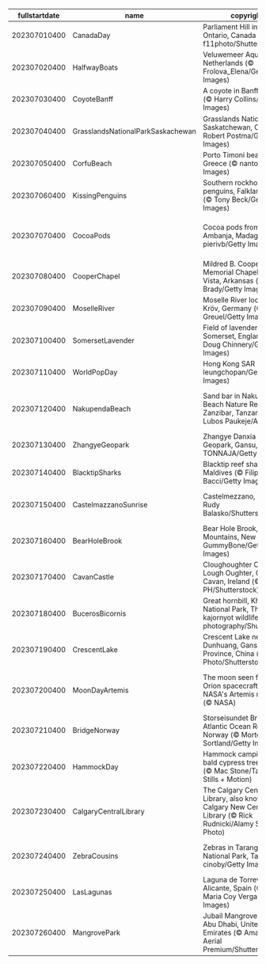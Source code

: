|fullstartdate|name|copyright|title|image|
|--|--|--|--|--|
202307010400|CanadaDay|Parliament Hill in Ottawa, Ontario, Canada (© f11photo/Shutterstock)|Happy Canada Day!|![](/en-CA/2023/07/202307010400CanadaDay.jpg)|
202307020400|HalfwayBoats|Veluwemeer Aqueduct, Netherlands (© Frolova_Elena/Getty Images)|We're halfway there|![](/en-CA/2023/07/202307020400HalfwayBoats.jpg)|
202307030400|CoyoteBanff|A coyote in Banff, Canada (© Harry Collins/Getty Images)|Hot enough to howl|![](/en-CA/2023/07/202307030400CoyoteBanff.jpg)|
202307040400|GrasslandsNationalParkSaskachewan|Grasslands National Park, Saskatchewan, Canada (© Robert Postma/Getty Images)|The grass looks greener on this side|![](/en-CA/2023/07/202307040400GrasslandsNationalParkSaskachewan.jpg)|
202307050400|CorfuBeach|Porto Timoni beach, Corfu, Greece (© nantonov/Getty Images)|Pick your paradise|![](/en-CA/2023/07/202307050400CorfuBeach.jpg)|
202307060400|KissingPenguins|Southern rockhopper penguins, Falkland Islands (© Tony Beck/Getty Images)|A peck between penguins|![](/en-CA/2023/07/202307060400KissingPenguins.jpg)|
202307070400|CocoaPods|Cocoa pods from Ambanja, Madagascar (© pierivb/Getty Images)|A chocolate lover's favourite fruit|![](/en-CA/2023/07/202307070400CocoaPods.jpg)|
202307080400|CooperChapel|Mildred B. Cooper Memorial Chapel, Bella Vista, Arkansas (© Eddie Brady/Getty Images)|Sanctuary among the trees|![](/en-CA/2023/07/202307080400CooperChapel.jpg)|
202307090400|MoselleRiver|Moselle River loop near Kröv, Germany (© Jorg Greuel/Getty Images)|Staying in the loop|![](/en-CA/2023/07/202307090400MoselleRiver.jpg)|
202307100400|SomersetLavender|Field of lavender, Somerset, England (© Doug Chinnery/Getty Images)|A scented sea of purple|![](/en-CA/2023/07/202307100400SomersetLavender.jpg)|
202307110400|WorldPopDay|Hong Kong SAR (© leungchopan/Getty Images)|A sea of humanity|![](/en-CA/2023/07/202307110400WorldPopDay.jpg)|
202307120400|NakupendaBeach|Sand bar in Nakupenda Beach Nature Reserve, Zanzibar, Tanzania  (© Lubos Paukeje/Alamy)|The world's most exclusive beach?|![](/en-CA/2023/07/202307120400NakupendaBeach.jpg)|
202307130400|ZhangyeGeopark|Zhangye Danxia National Geopark, Gansu, China (© TONNAJA/Getty Images)|Walking a rocky rainbow|![](/en-CA/2023/07/202307130400ZhangyeGeopark.jpg)|
202307140400|BlacktipSharks|Blacktip reef sharks, Maldives (© Filippo Bacci/Getty Images)|A shiver of sharks on the hunt|![](/en-CA/2023/07/202307140400BlacktipSharks.jpg)|
202307150400|CastelmazzanoSunrise|Castelmezzano, Italy (© Rudy Balasko/Shutterstock)|A postcard-perfect landscape|![](/en-CA/2023/07/202307150400CastelmazzanoSunrise.jpg)|
202307160400|BearHoleBrook|Bear Hole Brook, Catskill Mountains, New York (© GummyBone/Getty Images)|Babbling on and on|![](/en-CA/2023/07/202307160400BearHoleBrook.jpg)|
202307170400|CavanCastle|Cloughoughter Castle in Lough Oughter, County Cavan, Ireland (© 4H4 PH/Shutterstock)|A time-worn medieval marvel|![](/en-CA/2023/07/202307170400CavanCastle.jpg)|
202307180400|BucerosBicornis|Great hornbill, Khao Yai National Park, Thailand (© kajornyot wildlife photography/Shutterstock)|This bird is peak beak|![](/en-CA/2023/07/202307180400BucerosBicornis.jpg)|
202307190400|CrescentLake|Crescent Lake near Dunhuang, Gansu Province, China (© R7 Photo/Shutterstock)|This lake is no mirage|![](/en-CA/2023/07/202307190400CrescentLake.jpg)|
202307200400|MoonDayArtemis|The moon seen from the Orion spacecraft of NASA's Artemis mission (© NASA)|Celebrating our looming lunar neighbour|![](/en-CA/2023/07/202307200400MoonDayArtemis.jpg)|
202307210400|BridgeNorway|Storseisundet Bridge, Atlantic Ocean Road, Norway (© Morten Falch Sortland/Getty Images)|Connecting the dots|![](/en-CA/2023/07/202307210400BridgeNorway.jpg)|
202307220400|HammockDay|Hammock camping in a bald cypress tree, Florida (© Mac Stone/Tandem Stills + Motion)|Want to hang out?|![](/en-CA/2023/07/202307220400HammockDay.jpg)|
202307230400|CalgaryCentralLibrary|The Calgary Central Library, also known as the Calgary New Central Library (© Rick Rudnicki/Alamy Stock Photo)|Books are man's best friend|![](/en-CA/2023/07/202307230400CalgaryCentralLibrary.jpg)|
202307240400|ZebraCousins|Zebras in Tarangire National Park, Tanzania (© cinoby/Getty Images)|A day for cousins of every stripe|![](/en-CA/2023/07/202307240400ZebraCousins.jpg)|
202307250400|LasLagunas|Laguna de Torrevieja, Alicante, Spain (© Juan Maria Coy Vergara/Getty Images)|Pretty in pink|![](/en-CA/2023/07/202307250400LasLagunas.jpg)|
202307260400|MangrovePark|Jubail Mangrove Park in Abu Dhabi, United Arab Emirates (© Amazing Aerial Premium/Shutterstock)|Say hello to these halophytes!|![](/en-CA/2023/07/202307260400MangrovePark.jpg)|
